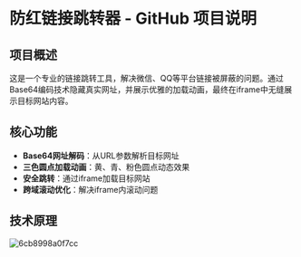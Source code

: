 # 防红链接跳转器 - GitHub 项目说明

## 项目概述
这是一个专业的链接跳转工具，解决微信、QQ等平台链接被屏蔽的问题。通过Base64编码技术隐藏真实网址，并展示优雅的加载动画，最终在iframe中无缝展示目标网站内容。

## 核心功能
- **Base64网址解码**：从URL参数解析目标网址
- **三色圆点加载动画**：黄、青、粉色圆点动态效果
- **安全跳转**：通过iframe加载目标网站
- **跨域滚动优化**：解决iframe内滚动问题

## 技术原理
![6cb8998a0f7cc](https://github.com/user-attachments/assets/ad89259f-759f-417b-bd2c-b12568195907)
